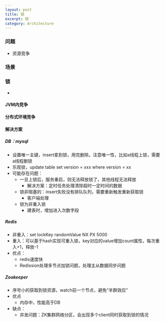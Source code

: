 ```yaml
---
layout: post
title: 锁
excerpt: 锁
category: Architecture
---
```


### 问题
- 资源竞争

### 场景

### 锁
- 
#### JVM内竞争

#### 分布式环境竞争
#### 解决方案
##### DB：mysql
- 设置唯一主键，insert拿到锁，用完删除。注意唯一性，比如a线程上锁，需要a线程删锁
- 乐观锁，update table set version = xxx where version = xx
- 可能存在问题：
  - 一旦上锁后，服务重启，则无法释放锁了，其他线程无法释放
    - 解决方案：定时任务处理清除超时一定时间的数据
  - 锁非阻塞的：insert失败没有排队队列，需要重新触发重新获取锁
    - 客户端处理
  - 锁为非重入锁
    - 建表时，增加进入次数字段

##### Redis
- 非重入：set lockKey randomValue NX PX 5000
- 重入：可以基于hash实现可重入锁，key对应的value增加count属性，每次重入+1，释放-1
- 优点：
  - redis速度快
  - Redission处理多节点加锁问题，处理主从数据同步问题

##### Zookeeper
- 序号小的获取到锁资源，watch前一个节点，避免“羊群效应”
- 优点
  - 内存中，性能高于DB
- 缺点：
  - 并发问题：ZK集群网络分区，会出现多个client同时获取到锁的情况

